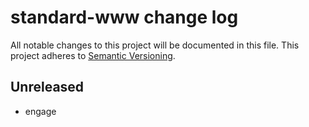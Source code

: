 # standard-www change log

All notable changes to this project will be documented in this file.
This project adheres to [Semantic Versioning](http://semver.org/).

## Unreleased
* engage
